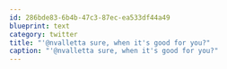 ```yaml
---
id: 286bde83-6b4b-47c3-87ec-ea533df44a49
blueprint: text
category: twitter
title: "'@nvalletta sure, when it's good for you?"
caption: "'@nvalletta sure, when it's good for you?"
---
```

